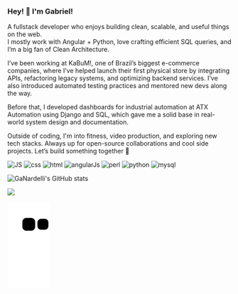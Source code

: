 ### Hey! 👋 I'm Gabriel!

A fullstack developer who enjoys building clean, scalable, and useful things on the web.  
I mostly work with Angular + Python, love crafting efficient SQL queries, and I’m a big fan of Clean Architecture.

I’ve been working at KaBuM!, one of Brazil’s biggest e-commerce companies, where I’ve helped launch their first physical store by integrating APIs, refactoring legacy systems, and optimizing backend services. I’ve also introduced automated testing practices and mentored new devs along the way.

Before that, I developed dashboards for industrial automation at ATX Automation using Django and SQL, which gave me a solid base in real-world system design and documentation.

Outside of coding, I'm into fitness, video production, and exploring new tech stacks. Always up for open-source collaborations and cool side projects. Let’s build something together 🚀

<div style="display: inline-block">
  <img width='30px' height='40px' alt='JS' src="https://cdn.jsdelivr.net/gh/devicons/devicon/icons/javascript/javascript-original.svg" />
  <img width='30px' height='40px' alt='css' src="https://cdn.jsdelivr.net/gh/devicons/devicon/icons/css3/css3-plain.svg" />
  <img width='30px' height='40px' alt='html' src="https://cdn.jsdelivr.net/gh/devicons/devicon/icons/html5/html5-plain.svg" />
  <img width='30px' height='40px' alt='angularJs' src="https://cdn.jsdelivr.net/gh/devicons/devicon/icons/angularjs/angularjs-plain.svg" /> 
  <img width='30px' height='40px' alt='perl' src="https://cdn.jsdelivr.net/gh/devicons/devicon/icons/perl/perl-original.svg" />
  <img width='30px' height='40px' alt='python' src="https://cdn.jsdelivr.net/gh/devicons/devicon/icons/python/python-original.svg" />
  <img width='30px' height='40px' alt='mysql' src="https://cdn.jsdelivr.net/gh/devicons/devicon/icons/mysql/mysql-original.svg" />                
<div/>

![GaNardelli's GitHub stats](https://github-readme-stats.vercel.app/api?username=GaNardelli&show_icons=true&theme=tokyonight)          

[<img src = "https://img.shields.io/badge/LinkedIn-0077B5?style=for-the-badge&logo=linkedin&logoColor=white">](https://www.linkedin.com/in/gabriel-nardelli-2175a21a6/)

![Snake animation](https://github.com/rafaballerini/rafaballerini/blob/output/github-contribution-grid-snake.svg)


